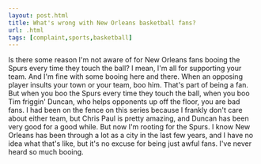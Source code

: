 ```yaml
---
layout: post.html
title: What's wrong with New Orleans basketball fans?
url: .html
tags: [complaint,sports,basketball]
---
```

Is there some reason I'm not aware of for New Orleans fans booing the Spurs every time they touch the ball? I mean, I'm all for supporting your team. And I'm fine with some booing here and there. When an opposing player insults your town or your team, boo him. That's part of being a fan. But when you boo the Spurs every time they touch the ball, when you boo Tim friggin' Duncan, who helps opponents up off the floor, you are bad fans. I had been on the fence on this series because I frankly don't care about either team, but Chris Paul is pretty amazing, and Duncan has been very good for a good while. But now I'm rooting for the Spurs. I know New Orleans has been through a lot as a city in the last few years, and I have no idea what that's like, but it's no excuse for being just awful fans. I've never heard so much booing.
